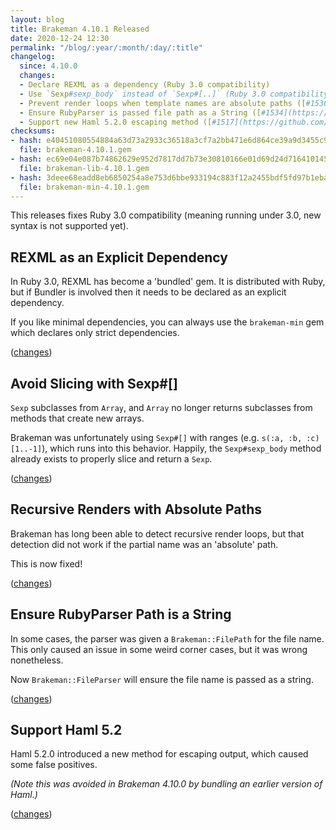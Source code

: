 ```yaml
---
layout: blog
title: Brakeman 4.10.1 Released
date: 2020-12-24 12:30
permalink: "/blog/:year/:month/:day/:title"
changelog:
  since: 4.10.0
  changes:
  - Declare REXML as a dependency (Ruby 3.0 compatibility)
  - Use `Sexp#sexp_body` instead of `Sexp#[..]` (Ruby 3.0 compatibility)
  - Prevent render loops when template names are absolute paths ([#1536](https://github.com/presidentbeef/brakeman/issues/1536))
  - Ensure RubyParser is passed file path as a String ([#1534](https://github.com/presidentbeef/brakeman/issues/1534))
  - Support new Haml 5.2.0 escaping method ([#1517](https://github.com/presidentbeef/brakeman/issues/1517))
checksums:
- hash: e40451080554884a63d73a2933c36518a3cf7a2bb471e6d864ce39a9d3455c98
  file: brakeman-4.10.1.gem
- hash: ec69e04e087b74862629e952d7817dd7b73e30810166e01d69d24d7164101455
  file: brakeman-lib-4.10.1.gem
- hash: 3deee68eadd8eb6850254a8e753d6bbe933194c883f12a2455bdf5fd97b1eba2
  file: brakeman-min-4.10.1.gem
---
```



This releases fixes Ruby 3.0 compatibility (meaning running under 3.0, new syntax is not supported yet).


## REXML as an Explicit Dependency 

In Ruby 3.0, REXML has become a 'bundled' gem. It is distributed with Ruby, but if Bundler is involved then it needs to be declared as an explicit dependency.

If you like minimal dependencies, you can always use the `brakeman-min` gem which declares only strict dependencies.

([changes](https://github.com/presidentbeef/brakeman/pull/1538))

## Avoid Slicing with Sexp#[]

`Sexp` subclasses from `Array`, and `Array` no longer returns subclasses from methods that create new arrays.

Brakeman was unfortunately using `Sexp#[]` with ranges (e.g. `s(:a, :b, :c)[1..-1]`), which runs into this behavior.
Happily, the `Sexp#sexp_body` method already exists to properly slice and return a `Sexp`.

([changes](https://github.com/presidentbeef/brakeman/pull/1538))

## Recursive Renders with Absolute Paths

Brakeman has long been able to detect recursive render loops, but that detection did not work if the partial name was an 'absolute' path.

This is now fixed!

([changes](https://github.com/presidentbeef/brakeman/pull/1537))

## Ensure RubyParser Path is a String

In some cases, the parser was given a `Brakeman::FilePath` for the file name.
This only caused an issue in some weird corner cases, but it was wrong nonetheless.

Now `Brakeman::FileParser` will ensure the file name is passed as a string.

([changes](https://github.com/presidentbeef/brakeman/pull/1535))

## Support Haml 5.2

Haml 5.2.0 introduced a new method for escaping output, which caused some false positives.

_(Note this was avoided in Brakeman 4.10.0 by bundling an earlier version of Haml.)_

([changes](https://github.com/presidentbeef/brakeman/pull/1518))

